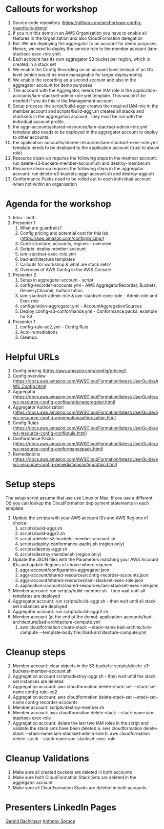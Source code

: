 # Callouts for workshop

1. Source code repository (https://github.com/anchor/aws-config-guardrails-demo)
2. If you run this demo in an AWS Organization you have to enable all features in the Organization and also CloudFormation delegation
3. But: We are deploying the aggregator to an account for demo purposes. Hence, we need to deploy the service role to the member account (iam-stackset-exec-role.yml)
4. Each account has its own aggregator S3 bucket per region, which is created in a stack set
5. We enable the Config Recording on an account level instead of an OU level (which would be more manageable for larger deployments)
6. We enable the recording an a second account and also in the aggregator account for demo purposes
7. The account with the Aggregator, needs the IAM role in the application-accounts/iam-stackset-admin-role.yml template. This wouldn't be needed if you do this in the Management account
8. Setup process: the script/build-aggr creates the required IAM role in the member account and scripts/build-aggr.sh creates all stacks and stacksets in the aggregation account. They must be run with the individual account profile.
9. the aggr-accounts/shared-resources/iam-stackset-admin-role.yml template also needs to be deployed in the aggregator account to deploy to other accounts.
10. the application-accounts/shared-resources/iam-stackset-exec-role.yml template needs to be deployed to the application account (trust to above role)
11. Resource clean-up requires the following steps in the member account: run delete-s3-buckets-member-account.sh and destroy-member.sh
12. Resource clean-up requires the following steps in the aggregator account: run delete-s3-buckets-aggr-account.sh and destroy-aggr.sh
13. Conformance Packs need to be rolled out to each individual account when not within an organisation


# Agenda for the workshop

1. Intro - both
2. Presenter 1:
   1. What are guardrails? 
   2. Config pricing and potential cost for this lab (https://aws.amazon.com/config/pricing/)
   3. Code structure, accounts, regions - overview
   4. Scripts: deploy member account
   5. iam-stackset-exec-role.yml 
   6. bad-architecture templates
   7. Callouts for workshop & what are stack sets?
   8. Overview of AWS Config in the AWS Console
3. Presenter 2:
   1. Setup in aggregator account - script
   2. config-recorder-accounts.yml - AWS AggregatorRecorder, Buckets, DeliveryChannel, Authorization
   3. iam-stackset-admin-role & iam-stackset-exec-role - Admin role and Exec role
   4. configuration-aggregator.yml - AccountAggregationSources
   5. Deploy config-s3-conformance.yml - Conformance packs: example for S3
4. Presenter 1:
   1. config-rule-ec2.yml - Config Rule
   2. Auto-remediations
   3. Cleanup


# Helpful URLs

1. Config pricing (https://aws.amazon.com/config/pricing/)
2. Config overview (https://docs.aws.amazon.com/AWSCloudFormation/latest/UserGuide/AWS_Config.html)
3. Aggregator (https://docs.aws.amazon.com/AWSCloudFormation/latest/UserGuide/aws-resource-config-configurationaggregator.html)
4. Aggregator Authorization (https://docs.aws.amazon.com/AWSCloudFormation/latest/UserGuide/aws-resource-config-aggregationauthorization.html
5. Config Rules (https://docs.aws.amazon.com/AWSCloudFormation/latest/UserGuide/aws-resource-config-configrule.html)
6. Conformance Packs (https://docs.aws.amazon.com/AWSCloudFormation/latest/UserGuide/aws-resource-config-conformancepack.html)
7. Remediations (https://docs.aws.amazon.com/AWSCloudFormation/latest/UserGuide/aws-resource-config-remediationconfiguration.html)


# Setup steps

The setup script assume that use use Linux or Mac. If you use a different OS you can lookup the CloudFormation deployment statements in each template
1. Update the scripts with your AWS account IDs and AWS Regions of choice:
   1. scripts/build-aggr.sh
   2. scripts/build-aggr2.sh
   3. scripts/delete-s3-buckets-member-account.sh
   4. scripts/deploy-conformance-packs.sh (region only)
   5. scripts/destroy-aggr.sh
   6. scripts/destroy-member.sh (region only)
2. Update the JSON files with the Parameters matching your AWS Account IDs and update Regions of choice where required
   1. aggr-account/configuration-aggregator.json
   2. aggr-account/shared-resources/config-recorder-accounts.json
   3. aggr-account/shared-resources/iam-stackset-exec-role.json
   4. application-accounts/shared-resources/iam-stackset-exec-role.json
3. Member account: run scripts/build-member.sh - then wait until all templates are deployed
4. Aggregator account: run scripts/build-aggr.sh - then wait  until all stack set instances are deployed
5. Aggregator account: run scripts/build-aggr2.sh
6. Member account (at the end of the demo): application-accounts/bad-architecture/bad-architecture-compute.yml
   1. aws cloudformation create-stack --stack-name bad-architecture-compute --template-body file://bad-architecture-compute.yml 


# Cleanup steps

1. Member account: clear objects in the S3 buckets: scripts/delete-s3-buckets-member-account.sh
2. Aggregation account scripts/destroy-aggr.sh - then wait until the stack set instances are deleted
3. Aggregation account: aws cloudformation delete-stack-set --stack-set-name config-rule-ec2
4. Aggregation account: aws cloudformation delete-stack-set --stack-set-name config-recorder-accounts
5. Member account: scripts/destroy-member.sh
6. Member account: aws cloudformation delete-stack --stack-name iam-stackset-exec-role 
7. Aggregation account: delete the last two IAM roles in the script and validate the stack sets have been deleted
   a. aws cloudformation delete-stack --stack-name iam-stackset-admin-role
   b. aws cloudformation delete-stack --stack-name iam-stackset-exec-role


# Cleanup Validations

1. Make sure all created buckets are deleted in both accounts
2. Make sure both CloudFormation Stack Sets are deleted in the aggregator account
3. Make sure all CloudFormation Stacks are deleted in both accounts


# Presenters LinkedIn Pages
[Gerald Bachlmayr](https://www.linkedin.com/in/bachlmayr/)
[Anthony Spruce](https://www.linkedin.com/in/anthony-spruce-59327a43/)
